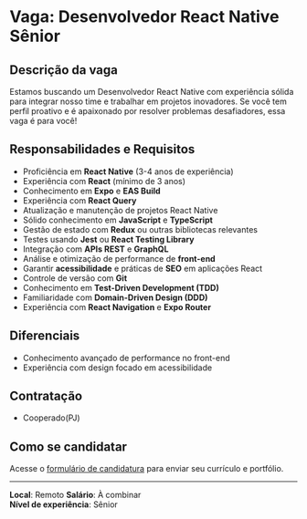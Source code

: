 # Vaga: Desenvolvedor React Native Sênior

## Descrição da vaga
Estamos buscando um Desenvolvedor React Native com experiência sólida para integrar nosso time e trabalhar em projetos inovadores. Se você tem perfil proativo e é apaixonado por resolver problemas desafiadores, essa vaga é para você!

## Responsabilidades e Requisitos

- Proficiência em **React Native** (3-4 anos de experiência)
- Experiência com **React** (mínimo de 3 anos)
- Conhecimento em **Expo** e **EAS Build**
- Experiência com **React Query**
- Atualização e manutenção de projetos React Native
- Sólido conhecimento em **JavaScript** e **TypeScript**
- Gestão de estado com **Redux** ou outras bibliotecas relevantes
- Testes usando **Jest** ou **React Testing Library**
- Integração com **APIs REST** e **GraphQL**
- Análise e otimização de performance de **front-end**
- Garantir **acessibilidade** e práticas de **SEO** em aplicações React
- Controle de versão com **Git**
- Conhecimento em **Test-Driven Development (TDD)**
- Familiaridade com **Domain-Driven Design (DDD)**
- Experiência com **React Navigation** e **Expo Router**

## Diferenciais

- Conhecimento avançado de performance no front-end
- Experiência com design focado em acessibilidade

## Contratação

- Cooperado(PJ)

## Como se candidatar

Acesse o [formulário de candidatura](https://app.pipefy.com/public/form/A1HCq9Xd) para enviar seu currículo e portfólio.

---

**Local**: Remoto 
**Salário**: À combinar  
**Nível de experiência**: Sênior
